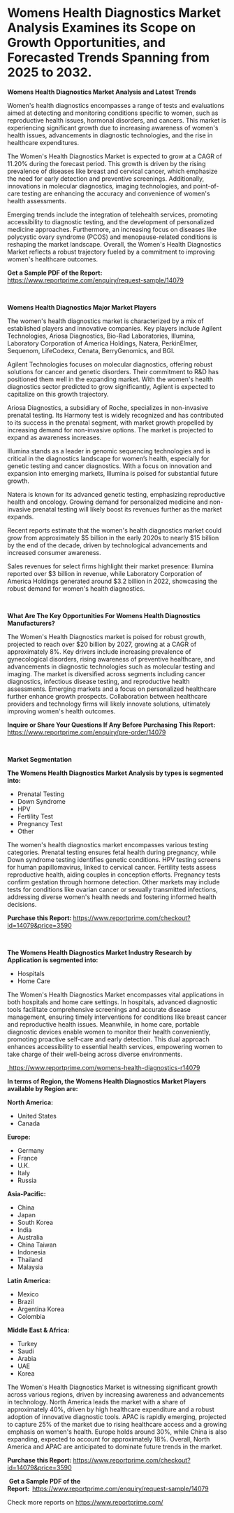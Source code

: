 <p><h1>Womens Health Diagnostics Market Analysis Examines its Scope on Growth Opportunities, and Forecasted Trends Spanning from 2025 to 2032.</h1></p><p><strong>Womens Health Diagnostics Market Analysis and Latest Trends</strong></p>
<p><p>Women's health diagnostics encompasses a range of tests and evaluations aimed at detecting and monitoring conditions specific to women, such as reproductive health issues, hormonal disorders, and cancers. This market is experiencing significant growth due to increasing awareness of women's health issues, advancements in diagnostic technologies, and the rise in healthcare expenditures.</p><p>The Women's Health Diagnostics Market is expected to grow at a CAGR of 11.20% during the forecast period. This growth is driven by the rising prevalence of diseases like breast and cervical cancer, which emphasize the need for early detection and preventive screenings. Additionally, innovations in molecular diagnostics, imaging technologies, and point-of-care testing are enhancing the accuracy and convenience of women's health assessments. </p><p>Emerging trends include the integration of telehealth services, promoting accessibility to diagnostic testing, and the development of personalized medicine approaches. Furthermore, an increasing focus on diseases like polycystic ovary syndrome (PCOS) and menopause-related conditions is reshaping the market landscape. Overall, the Women's Health Diagnostics Market reflects a robust trajectory fueled by a commitment to improving women's healthcare outcomes.</p></p>
<p><strong>Get a Sample PDF of the Report:&nbsp;</strong> <a href="https://www.reportprime.com/enquiry/request-sample/14079?utm_campaign=2773&utm_medium=2&utm_source=Github&utm_content=ia&utm_term=20032025&utm_id=womens-health-diagnostics">https://www.reportprime.com/enquiry/request-sample/14079</a></p>
<p>&nbsp;</p>
<p><strong>Womens Health Diagnostics Major Market Players</strong></p>
<p><p>The women's health diagnostics market is characterized by a mix of established players and innovative companies. Key players include Agilent Technologies, Ariosa Diagnostics, Bio-Rad Laboratories, Illumina, Laboratory Corporation of America Holdings, Natera, PerkinElmer, Sequenom, LifeCodexx, Cenata, BerryGenomics, and BGI. </p><p>Agilent Technologies focuses on molecular diagnostics, offering robust solutions for cancer and genetic disorders. Their commitment to R&D has positioned them well in the expanding market. With the women's health diagnostics sector predicted to grow significantly, Agilent is expected to capitalize on this growth trajectory.</p><p>Ariosa Diagnostics, a subsidiary of Roche, specializes in non-invasive prenatal testing. Its Harmony test is widely recognized and has contributed to its success in the prenatal segment, with market growth propelled by increasing demand for non-invasive options. The market is projected to expand as awareness increases.</p><p>Illumina stands as a leader in genomic sequencing technologies and is critical in the diagnostics landscape for women’s health, especially for genetic testing and cancer diagnostics. With a focus on innovation and expansion into emerging markets, Illumina is poised for substantial future growth.</p><p>Natera is known for its advanced genetic testing, emphasizing reproductive health and oncology. Growing demand for personalized medicine and non-invasive prenatal testing will likely boost its revenues further as the market expands.</p><p>Recent reports estimate that the women's health diagnostics market could grow from approximately $5 billion in the early 2020s to nearly $15 billion by the end of the decade, driven by technological advancements and increased consumer awareness.</p><p>Sales revenues for select firms highlight their market presence: Illumina reported over $3 billion in revenue, while Laboratory Corporation of America Holdings generated around $3.2 billion in 2022, showcasing the robust demand for women's health diagnostics.</p></p>
<p>&nbsp;</p>
<p><strong>What Are The Key Opportunities For Womens Health Diagnostics Manufacturers?</strong></p>
<p><p>The Women's Health Diagnostics market is poised for robust growth, projected to reach over $20 billion by 2027, growing at a CAGR of approximately 8%. Key drivers include increasing prevalence of gynecological disorders, rising awareness of preventive healthcare, and advancements in diagnostic technologies such as molecular testing and imaging. The market is diversified across segments including cancer diagnostics, infectious disease testing, and reproductive health assessments. Emerging markets and a focus on personalized healthcare further enhance growth prospects. Collaboration between healthcare providers and technology firms will likely innovate solutions, ultimately improving women's health outcomes.</p></p>
<p><strong>Inquire or Share Your Questions If Any Before Purchasing This Report:</strong> <a href="https://www.reportprime.com/enquiry/pre-order/14079?utm_campaign=2773&utm_medium=2&utm_source=Github&utm_content=ia&utm_term=20032025&utm_id=womens-health-diagnostics">https://www.reportprime.com/enquiry/pre-order/14079</a></p>
<p>&nbsp;</p>
<p><strong>Market Segmentation</strong></p>
<p><strong>The Womens Health Diagnostics Market Analysis by types is segmented into:</strong></p>
<p><ul><li>Prenatal Testing</li><li>Down Syndrome</li><li>HPV</li><li>Fertility Test</li><li>Pregnancy Test</li><li>Other</li></ul></p>
<p><p>The women's health diagnostics market encompasses various testing categories. Prenatal testing ensures fetal health during pregnancy, while Down syndrome testing identifies genetic conditions. HPV testing screens for human papillomavirus, linked to cervical cancer. Fertility tests assess reproductive health, aiding couples in conception efforts. Pregnancy tests confirm gestation through hormone detection. Other markets may include tests for conditions like ovarian cancer or sexually transmitted infections, addressing diverse women's health needs and fostering informed health decisions.</p></p>
<p><strong>Purchase this Report:&nbsp;</strong><a href="https://www.reportprime.com/checkout?id=14079&price=3590&utm_campaign=2773&utm_medium=2&utm_source=Github&utm_content=ia&utm_term=20032025&utm_id=womens-health-diagnostics">https://www.reportprime.com/checkout?id=14079&price=3590</a></p>
<p>&nbsp;</p>
<p><strong>The Womens Health Diagnostics Market Industry Research by Application is segmented into:</strong></p>
<p><ul><li>Hospitals</li><li>Home Care</li></ul></p>
<p><p>The Women's Health Diagnostics Market encompasses vital applications in both hospitals and home care settings. In hospitals, advanced diagnostic tools facilitate comprehensive screenings and accurate disease management, ensuring timely interventions for conditions like breast cancer and reproductive health issues. Meanwhile, in home care, portable diagnostic devices enable women to monitor their health conveniently, promoting proactive self-care and early detection. This dual approach enhances accessibility to essential health services, empowering women to take charge of their well-being across diverse environments.</p></p>
<p><a href="https://www.reportprime.com/womens-health-diagnostics-r14079?utm_campaign=2773&utm_medium=2&utm_source=Github&utm_content=ia&utm_term=20032025&utm_id=womens-health-diagnostics">&nbsp;https://www.reportprime.com/womens-health-diagnostics-r14079</a></p>
<p><strong>In terms of Region, the Womens Health Diagnostics Market Players available by Region are:</strong></p>
<p>
    <p> <strong> North America: </strong>
        <ul>
            <li>United States</li>
            <li>Canada</li>
        </ul>
        </p> 
    <p> <strong> Europe: </strong>
        <ul>
            <li>Germany</li>
            <li>France</li>
            <li>U.K.</li>
            <li>Italy</li>
            <li>Russia</li>
        </ul>
        </p> 
    <p> <strong> Asia-Pacific: </strong>
        <ul>
            <li>China</li>
            <li>Japan</li>
            <li>South Korea</li>
            <li>India</li>
            <li>Australia</li>
            <li>China Taiwan</li>
            <li>Indonesia</li>
            <li>Thailand</li>
            <li>Malaysia</li>
        </ul>
        </p> 
    <p> <strong> Latin America: </strong>
        <ul>
            <li>Mexico</li>
            <li>Brazil</li>
            <li>Argentina Korea</li>
            <li>Colombia</li>
        </ul>
        </p> 
    <p> <strong> Middle East & Africa: </strong>
        <ul>
            <li>Turkey</li>
            <li>Saudi</li>
            <li>Arabia</li>
            <li>UAE</li>
            <li>Korea</li>
        </ul>
    </p>
    </p>
<p><p>The Women's Health Diagnostics Market is witnessing significant growth across various regions, driven by increasing awareness and advancements in technology. North America leads the market with a share of approximately 40%, driven by high healthcare expenditure and a robust adoption of innovative diagnostic tools. APAC is rapidly emerging, projected to capture 25% of the market due to rising healthcare access and a growing emphasis on women's health. Europe holds around 30%, while China is also expanding, expected to account for approximately 18%. Overall, North America and APAC are anticipated to dominate future trends in the market.</p></p>
<p><strong>Purchase this Report: </strong><a href="https://www.reportprime.com/checkout?id=14079&price=3590&utm_campaign=2773&utm_medium=2&utm_source=Github&utm_content=ia&utm_term=20032025&utm_id=womens-health-diagnostics">https://www.reportprime.com/checkout?id=14079&price=3590</a></p>
<p>&nbsp;<strong>Get a Sample PDF of the Report:&nbsp;&nbsp;</strong><a href="https://www.reportprime.com/enquiry/request-sample/14079?utm_campaign=2773&utm_medium=2&utm_source=Github&utm_content=ia&utm_term=20032025&utm_id=womens-health-diagnostics">https://www.reportprime.com/enquiry/request-sample/14079</a></p>
<p><strong></strong></p>
<p>Check more reports on <a href="https://www.reportprime.com/?utm_campaign=2773&utm_medium=2&utm_source=Github&utm_content=ia&utm_term=20032025&utm_id=womens-health-diagnostics">https://www.reportprime.com/</a></p>